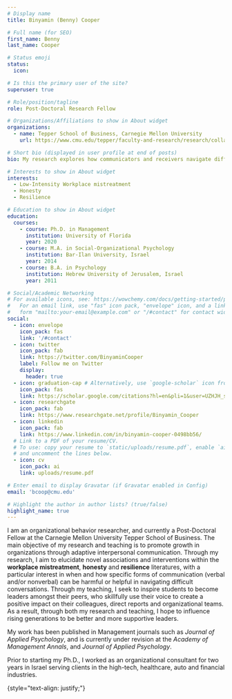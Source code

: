 ```yaml
---
# Display name
title: Binyamin (Benny) Cooper

# Full name (for SEO)
first_name: Benny
last_name: Cooper

# Status emoji
status:
  icon: 

# Is this the primary user of the site?
superuser: true

# Role/position/tagline
role: Post-Doctoral Research Fellow

# Organizations/Affiliations to show in About widget
organizations:
  - name: Tepper School of Business, Carnegie Mellon University
    url: https://www.cmu.edu/tepper/faculty-and-research/research/collaboration-conflict/people.html

# Short bio (displayed in user profile at end of posts)
bio: My research explores how communicators and receivers navigate difficult conversations in the workplace.

# Interests to show in About widget
interests:
  - Low-Intensity Workplace mistreatment
  - Honesty
  - Resilience

# Education to show in About widget
education:
  courses:
    - course: Ph.D. in Management
      institution: University of Florida
      year: 2020
    - course: M.A. in Social-Organizational Psychology
      institution: Bar-Ilan University, Israel
      year: 2014
    - course: B.A. in Psychology
      institution: Hebrew University of Jerusalem, Israel
      year: 2011

# Social/Academic Networking
# For available icons, see: https://wowchemy.com/docs/getting-started/page-builder/#icons
#   For an email link, use "fas" icon pack, "envelope" icon, and a link in the
#   form "mailto:your-email@example.com" or "/#contact" for contact widget.
social:
  - icon: envelope
    icon_pack: fas
    link: '/#contact'
  - icon: twitter
    icon_pack: fab
    link: https://twitter.com/BinyaminCooper
    label: Follow me on Twitter
    display:
      header: true
  - icon: graduation-cap # Alternatively, use `google-scholar` icon from `ai` icon pack
    icon_pack: fas
    link: https://scholar.google.com/citations?hl=en&pli=1&user=UZHJH_sAAAAJ
  - icon: researchgate
    icon_pack: fab
    link: https://www.researchgate.net/profile/Binyamin_Cooper
  - icon: linkedin
    icon_pack: fab
    link: https://www.linkedin.com/in/binyamin-cooper-0498bb56/
  # Link to a PDF of your resume/CV.
  # To use: copy your resume to `static/uploads/resume.pdf`, enable `ai` icons in `params.yaml`,
  # and uncomment the lines below.
  - icon: cv
    icon_pack: ai
    link: uploads/resume.pdf

# Enter email to display Gravatar (if Gravatar enabled in Config)
email: 'bcoop@cmu.edu'

# Highlight the author in author lists? (true/false)
highlight_name: true
---
```


I am an organizational behavior researcher, and currently a Post-Doctoral Fellow at the Carnegie Mellon University Tepper School of Business. The main objective of my research and teaching is to promote growth in organizations through adaptive interpersonal communication. Through my research, I aim to elucidate novel associations and interventions within the **workplace mistreatment**, **honesty** and **resilience** literatures, with a particular interest in when and how specific forms of communication (verbal and/or nonverbal) can be harmful or helpful in navigating difficult conversations. Through my teaching, I seek to inspire students to become leaders amongst their peers, who skillfully use their voice to create a positive impact on their colleagues, direct reports and organizational teams. As a result, through both my research and teaching, I hope to influence rising generations to be better and more supportive leaders. 

My work has been published in Management journals such as *Journal of Applied Psychology*, and is currently under revision at the *Academy of Management Annals*, and *Journal of Applied Psychology*. 

Prior to starting my Ph.D., I worked as an organizational consultant for two years in Israel serving clients in the high-tech, healthcare, auto and financial industries. 

{style="text-align: justify;"}
